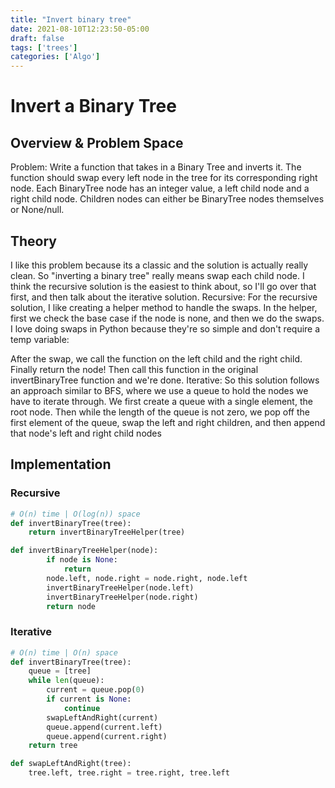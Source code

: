 ```yaml
---
title: "Invert binary tree"
date: 2021-08-10T12:23:50-05:00
draft: false
tags: ['trees']
categories: ['Algo']
---
```

# Invert a Binary Tree
## Overview & Problem Space
Problem: Write a function that takes in a Binary Tree and inverts it. The function should swap every left node in the tree for its corresponding right node.
Each BinaryTree node has an integer value, a left child node and a right child node. Children nodes can either be BinaryTree nodes themselves or None/null.

## Theory
I like this problem because its a classic and the solution is actually really clean. So "inverting a binary tree" really means swap each child node. I think the recursive solution is the easiest to think about, so I'll go over that first, and then talk about the iterative solution.
Recursive: For the recursive solution, I like creating a helper method to handle the swaps. In the helper, first we check the base case if the node is none, and then we do the swaps. I love doing swaps in Python because they're so simple and don't require a temp variable:

After the swap, we call the function on the left child and the right child. Finally return the node! Then call this function in the original invertBinaryTree function and we're done.
Iterative: So this solution follows an approach similar to BFS, where we use a queue to hold the nodes we have to iterate through. We first create a queue with a single element, the root node. Then while the length of the queue is not zero, we pop off the first element of the queue, swap the left and right children, and then append that node's left and right child nodes

## Implementation

### Recursive
```python
# O(n) time | O(log(n)) space
def invertBinaryTree(tree):
    return invertBinaryTreeHelper(tree)

def invertBinaryTreeHelper(node):
		if node is None:
			return
		node.left, node.right = node.right, node.left
		invertBinaryTreeHelper(node.left)
		invertBinaryTreeHelper(node.right)
		return node

```

### Iterative
```python
# O(n) time | O(n) space
def invertBinaryTree(tree):
    queue = [tree]
	while len(queue):
		current = queue.pop(0)
		if current is None:
			continue
		swapLeftAndRight(current)
		queue.append(current.left)
		queue.append(current.right)
	return tree

def swapLeftAndRight(tree):
	tree.left, tree.right = tree.right, tree.left
```
